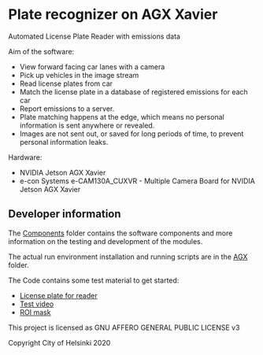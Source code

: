 # Plate recognizer on AGX Xavier

Automated License Plate Reader with emissions data

Aim of the software:
- View forward facing car lanes with a camera
- Pick up vehicles in the image stream
- Read license plates from car
- Match the license plate in a database of registered emissions for each car
- Report emissions to a server.
- Plate matching happens at the edge, which means no personal information is
  sent anywhere or revealed.
- Images are not sent out, or saved for long periods of time, to prevent
  personal information leaks.

Hardware:
- NVIDIA Jetson AGX Xavier
- e-con Systems e-CAM130A_CUXVR - Multiple Camera Board for NVIDIA Jetson AGX Xavier

## Developer information

The [Components](components/) folder contains the software
components and more information on the testing and development of the
modules.

The actual run environment installation and running scripts are in the
[AGX](AGX/) folder.

The Code contains some test material to get started:
- [License plate for reader](components/reader/code/tests/test_files/plate1.jpg)
- [Test video](components/processor/videos/demo.mp4)
- [ROI mask](components/processor/masks/demo.png)



This project is licensed as GNU AFFERO GENERAL PUBLIC LICENSE v3

Copyright City of Helsinki 2020
